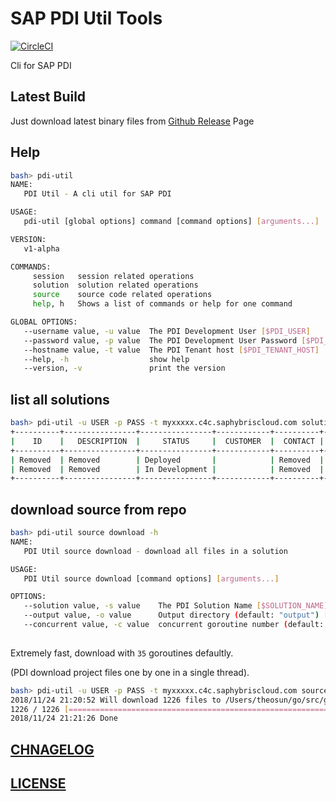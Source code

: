 # SAP PDI Util Tools

[![CircleCI](https://circleci.com/gh/Soontao/pdi-util.svg?style=shield)](https://circleci.com/gh/Soontao/pdi-util)

Cli for SAP PDI

## Latest Build

Just download latest binary files from [Github Release](https://github.com/Soontao/pdi-util/releases) Page

## Help

```bash
bash> pdi-util 
NAME:
   PDI Util - A cli util for SAP PDI

USAGE:
   pdi-util [global options] command [command options] [arguments...]

VERSION:
   v1-alpha

COMMANDS:
     session   session related operations
     solution  solution related operations
     source    source code related operations
     help, h   Shows a list of commands or help for one command

GLOBAL OPTIONS:
   --username value, -u value  The PDI Development User [$PDI_USER]
   --password value, -p value  The PDI Development User Password [$PDI_PASSWORD]
   --hostname value, -t value  The PDI Tenant host [$PDI_TENANT_HOST]
   --help, -h                  show help
   --version, -v               print the version
```

## list all solutions

```bash
bash> pdi-util -u USER -p PASS -t myxxxxx.c4c.saphybriscloud.com solution list 
+----------+----------------+----------------+------------+----------+-------+
|    ID    |   DESCRIPTION  |     STATUS     |  CUSTOMER  |  CONTACT | EMAIL |
+----------+----------------+----------------+------------+----------+-------+
| Removed  | Removed        | Deployed       |            | Removed  |       |
| Removed  | Removed        | In Development |            | Removed  |       |
+----------+----------------+----------------+------------+----------+-------+
```

## download source from repo

```bash
bash> pdi-util source download -h
NAME:
   PDI Util source download - download all files in a solution

USAGE:
   PDI Util source download [command options] [arguments...]

OPTIONS:
   --solution value, -s value    The PDI Solution Name [$SOLUTION_NAME]
   --output value, -o value      Output directory (default: "output") [$OUTPUT]
   --concurrent value, -c value  concurrent goroutine number (default: 35) [$DOWNLOAD_CONCURRENT]
   
```

Extremely fast, download with `35` goroutines defaultly. 

(PDI download project files one by one in a single thread).

```bash
bash> pdi-util -u USER -p PASS -t myxxxxx.c4c.saphybriscloud.com source download -s SOLUTION_NAME 
2018/11/24 21:20:52 Will download 1226 files to /Users/theosun/go/src/github.com/Soontao/pdi-util/output
1226 / 1226 [=============================================================================] 100.00% 34s
2018/11/24 21:21:26 Done
```

## [CHNAGELOG](./CHANGELOG.md)

## [LICENSE](./LICENSE)